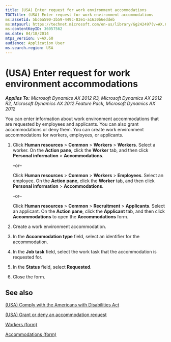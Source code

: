 ```yaml
---
title: (USA) Enter request for work environment accommodations
TOCTitle: (USA) Enter request for work environment accommodations
ms:assetid: 5bc6a590-3b59-449c-83e1-a1630b6eddeb
ms:mtpsurl: https://technet.microsoft.com/en-us/library/Gg242497(v=AX.60)
ms:contentKeyID: 36057562
ms.date: 04/18/2014
mtps_version: v=AX.60
audience: Application User
ms.search.region: USA
---
```


# (USA) Enter request for work environment accommodations 


_**Applies To:** Microsoft Dynamics AX 2012 R3, Microsoft Dynamics AX 2012 R2, Microsoft Dynamics AX 2012 Feature Pack, Microsoft Dynamics AX 2012_

You can enter information about work environment accommodations that are requested by employees and applicants. You can also grant accommodations or deny them. You can create work environment accommodations for workers, employees, or applicants.

1.  Click **Human resources** \> **Common** \> **Workers** \> **Workers**. Select a worker. On the **Action pane**, click the **Worker** tab, and then click **Personal information** \> **Accommodations**.
    
    –or–
    
    Click **Human resources** \> **Common** \> **Workers** \> **Employees**. Select an employee. On the **Action pane**, click the **Worker** tab, and then click **Personal information** \> **Accommodations**.
    
    –or–
    
    Click **Human resources** \> **Common** \> **Recruitment** \> **Applicants**. Select an applicant. On the **Action pane**, click the **Applicant** tab, and then click **Accommodations** to open the **Accommodations** form.

2.  Create a work environment accommodation.

3.  In the **Accommodation type** field, select an identifier for the accommodation.

4.  In the **Job task** field, select the work task that the accommodation is requested for.

5.  In the **Status** field, select **Requested**.

6.  Close the form.

## See also

[(USA) Comply with the Americans with Disabilities Act](usa-comply-with-the-americans-with-disabilities-act.md)

[(USA) Grant or deny an accommodation request](usa-grant-or-deny-an-accommodation-request.md)

[Workers (form)](https://technet.microsoft.com/en-us/library/aa583961\(v=ax.60\))

[Accommodations (form)](https://technet.microsoft.com/en-us/library/hh209584\(v=ax.60\))

  


